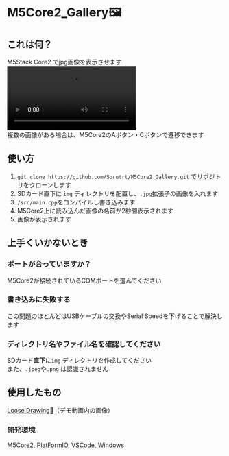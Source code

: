 # M5Core2_Gallery🖼  
## これは何？  
M5Stack Core2 でjpg画像を表示させます  
![デモ動画](./assets/demo.mp4)  
複数の画像がある場合は、M5Core2のAボタン・Cボタンで遷移できます  

## 使い方
1. `git clone https://github.com/Sorutrt/M5Core2_Gallery.git` でリポジトリをクローンします
2. SDカード直下に `img` ディレクトリを配置し、`.jpg`拡張子の画像を入れます
3. `/src/main.cpp`をコンパイルし書き込みます
4. M5Core2上に読み込んだ画像の名前が2秒間表示されます
5. 画像が表示されます

## 上手くいかないとき
### ポートが合っていますか？
M5Core2が接続されているCOMポートを選んでください  

### 書き込みに失敗する
この問題のほとんどはUSBケーブルの交換やSerial Speedを下げることで解決します  

### ディレクトリ名やファイル名を確認してください
SDカード**直下**に`img` ディレクトリを作成してください  
また、`.jpeg`や`.png` は認識されません  


## 使用したもの  
[Loose Drawing🎨](https://loosedrawing.com)（デモ動画内の画像）  
### 開発環境
M5Core2, PlatFormIO, VSCode, Windows
